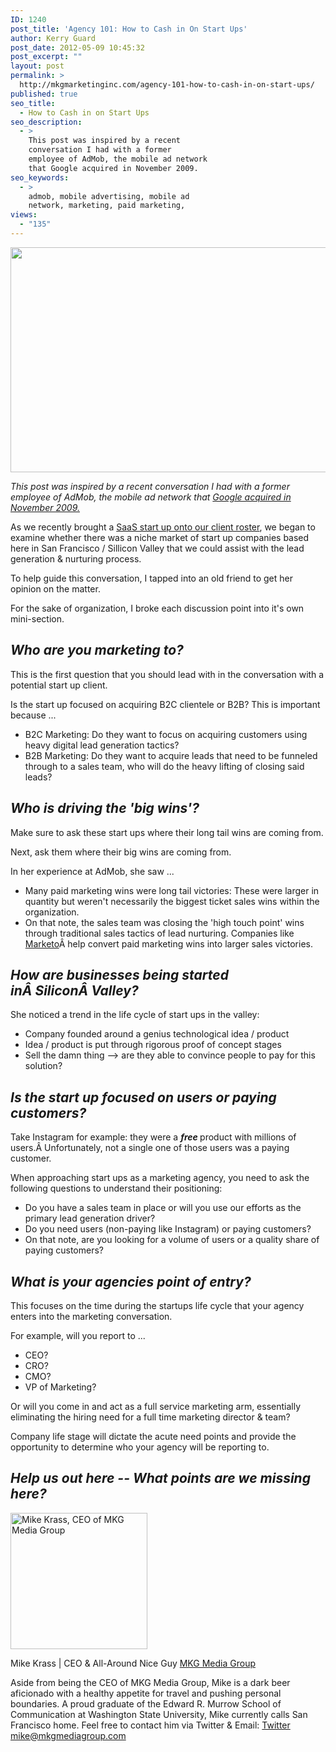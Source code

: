 ```yaml
---
ID: 1240
post_title: 'Agency 101: How to Cash in On Start Ups'
author: Kerry Guard
post_date: 2012-05-09 10:45:32
post_excerpt: ""
layout: post
permalink: >
  http://mkgmarketinginc.com/agency-101-how-to-cash-in-on-start-ups/
published: true
seo_title:
  - How to Cash in on Start Ups
seo_description:
  - >
    This post was inspired by a recent
    conversation I had with a former
    employee of AdMob, the mobile ad network
    that Google acquired in November 2009.
seo_keywords:
  - >
    admob, mobile advertising, mobile ad
    network, marketing, paid marketing,
views:
  - "135"
---
```

<p style="text-align: center;"><img class="aligncenter  wp-image-1241" title="startup-ready" alt="" src="http://mkgmediagroup.com/wp-content/uploads/2012/05/startup-ready.jpeg" width="576" height="360" /></p>
<em>This post was inspired by a recent conversation I had with a former employee of AdMob, the mobile ad network that <a href="http://techcrunch.com/2009/11/09/google-acquires-admob/" target="_blank">Google acquired in November 2009.</a></em>

As we recently brought a <a href="http://mkgmediagroup.com/welcoming-youeye-to-the-mkg-family" target="_blank">SaaS start up onto our client roster</a>, we began to examine whether there was a niche market of start up companies based here in San Francisco / Sillicon Valley that we could assist with the lead generation &amp; nurturing process.

To help guide this conversation, I tapped into an old friend to get her opinion on the matter.

For the sake of organization, I broke each discussion point into it's own mini-section.
<h2><em>Who are you marketing to?</em></h2>
This is the first question that you should lead with in the conversation with a potential start up client.

Is the start up focused on acquiring B2C clientele or B2B? This is important because ...
<ul>
	<li>B2C Marketing: Do they want to focus on acquiring customers using heavy digital lead generation tactics?</li>
	<li>B2B Marketing: Do they want to acquire leads that need to be funneled through to a sales team, who will do the heavy lifting of closing said leads?</li>
</ul>
<h2><em>Who is driving the 'big wins'?</em></h2>
Make sure to ask these start ups where their long tail wins are coming from.

Next, ask them where their big wins are coming from.

In her experience at AdMob, she saw ...
<ul>
	<li>Many paid marketing wins were long tail victories: These were larger in quantity but weren't necessarily the biggest ticket sales wins within the organization.</li>
	<li>On that note, the sales team was closing the 'high touch point' wins through traditional sales tactics of lead nurturing. Companies like <a href="http://marketo.com" target="_blank">Marketo</a>Â help convert paid marketing wins into larger sales victories.</li>
</ul>
<h2><em>How are businesses being started inÂ SiliconÂ Valley?</em></h2>
She noticed a trend in the life cycle of start ups in the valley:
<ul>
	<li>Company founded around a genius technological idea / product</li>
	<li>Idea / product is put through rigorous proof of concept stages</li>
	<li>Sell the damn thing --&gt; are they able to convince people to pay for this solution?</li>
</ul>
<h2><em>Is the start up focused on users or paying customers?</em></h2>
Take Instagram for example: they were a <em><strong>free </strong></em>product with millions of users.Â Unfortunately, not a single one of those users was a paying customer.

When approaching start ups as a marketing agency, you need to ask the following questions to understand their positioning:
<ul>
	<li>Do you have a sales team in place or will you use our efforts as the primary lead generation driver?</li>
	<li>Do you need users (non-paying like Instagram) or paying customers?</li>
	<li>On that note, are you looking for a volume of users or a quality share of paying customers?</li>
</ul>
<h2><em>What is your agencies point of entry?</em></h2>
This focuses on the time during the startups life cycle that your agency enters into the marketing conversation.

For example, will you report to ...
<ul>
	<li>CEO?</li>
	<li>CRO?</li>
	<li>CMO?</li>
	<li>VP of Marketing?</li>
</ul>
Or will you come in and act as a full service marketing arm, essentially eliminating the hiring need for a full time marketing director &amp; team?

Company life stage will dictate the acute need points and provide the opportunity to determine who your agency will be reporting to.
<h2><em>Help us out here -- What points are we missing here?</em></h2>
<img class="alignleft size-full wp-image-1794" alt="Mike Krass, CEO of MKG Media Group" src="http://mkgmediagroup.com/wp-content/uploads/2011/08/mk_median_bw_head.jpeg" width="219" height="218" />

<span itemprop="jobTitle">Mike Krass | CEO &amp; All-Around Nice Guy</span>
<a itemprop="url" href="http://www.mkgmediagroup.com">MKG Media Group</a>

Aside from being the CEO of MKG Media Group, Mike is a dark beer aficionado with a healthy appetite for travel and pushing personal boundaries. A proud graduate of the Edward R. Murrow School of Communication at Washington State University, Mike currently calls San Francisco home. Feel free to contact him via Twitter &amp; Email:
<a itemprop="url" href="http://www.twitter.com/mikekrass">Twitter</a>
<a itemprop="email" href="mailto:mike@mkgmediagroup.com">mike@mkgmediagroup.com</a>
